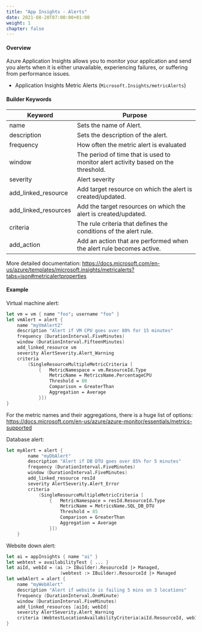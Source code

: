 ```yaml
---
title: "App Insights - Alerts"
date: 2021-08-20T07:00:00+01:00
weight: 1
chapter: false
---
```


#### Overview
Azure Application Insights allows you to monitor your application and send you alerts when it is either unavailable, experiencing failures, or suffering from performance issues.

* Application Insights Metric Alerts (`Microsoft.Insights/metricAlerts`)

#### Builder Keywords

| Keyword | Purpose |
|-|-|
| name | Sets the name of Alert. |
| description | Sets the description of the alert. |
| frequency | How often the metric alert is evaluated |
| window | The period of time that is used to monitor alert activity based on the threshold. |
| severity | Alert severity |
| add_linked_resource | Add target resource on which the alert is created/updated.  |
| add_linked_resources | Add the target resources on which the alert is created/updated. |
| criteria | The rule criteria that defines the conditions of the alert rule. |
| add_action | Add an action that are performed when the alert rule becomes active. |

More detailed documentation: https://docs.microsoft.com/en-us/azure/templates/microsoft.insights/metricalerts?tabs=json#metricalertproperties

#### Example

Virtual machine alert:

```fsharp
let vm = vm { name "foo"; username "foo" }
let vmAlert = alert { 
    name "myVmAlert2"
    description "Alert if VM CPU goes over 80% for 15 minutes"
    frequency (DurationInterval.FiveMinutes)
    window (DurationInterval.FifteenMinutes)
    add_linked_resource vm
    severity AlertSeverity.Alert_Warning
    criteria 
        (SingleResourceMultipleMetricCriteria [
            {   MetricNamespace = vm.ResourceId.Type
                MetricName = MetricsName.PercentageCPU
                Threshold = 80
                Comparison = GreaterThan
                Aggregation = Average
            }])
}
```

For the metric names and their aggregations, there is a huge list of options:
https://docs.microsoft.com/en-us/azure/azure-monitor/essentials/metrics-supported

Database alert:

```fsharp
let myAlert = alert { 
        name "myDbAlert"
        description "Alert if DB DTU goes over 85% for 5 minutes"
        frequency (DurationInterval.FiveMinutes)
        window (DurationInterval.FiveMinutes)
        add_linked_resource resId
        severity AlertSeverity.Alert_Error
        criteria 
            (SingleResourceMultipleMetricCriteria [
                {   MetricNamespace = resId.ResourceId.Type
                    MetricName = MetricsName.SQL_DB_DTU
                    Threshold = 85
                    Comparison = GreaterThan
                    Aggregation = Average
                }])
    } 
```

Website down alert:

```fsharp
let ai = appInsights { name "ai" }
let webtest = availabilityTest { ... } 
let aiId, webId = (ai :> IBuilder).ResourceId |> Managed, 
                    (webtest :> IBuilder).ResourceId |> Managed
let webAlert = alert { 
    name "myWebAlert"
    description "Alert if website is failing 5 mins on 3 locations"
    frequency (DurationInterval.OneMinute)
    window (DurationInterval.FiveMinutes)
    add_linked_resources [aiId; webId]
    severity AlertSeverity.Alert_Warning
    criteria (WebtestLocationAvailabilityCriteria(aiId.ResourceId, webId.ResourceId, 3))
}
```